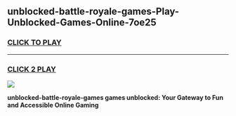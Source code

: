 
## unblocked-battle-royale-games-Play-Unblocked-Games-Online-7oe25
<h3>
<a href="https://premium76.site?title=unblocked-battle-royale-games&ref=25A">CLICK TO PLAY</a></h3>
<hr>

<h3>
<a href="https://premium76.site?title=unblocked-battle-royale-games&ref=25A">CLICK 2 PLAY</a>
  
</h3>

<a href="https://premium76.site?title=unblocked-battle-royale-games&ref=25A"><img src="https://clearcache.store/games.png"></a>


**unblocked-battle-royale-games games unblocked: Your Gateway to Fun and Accessible Online Gaming**

